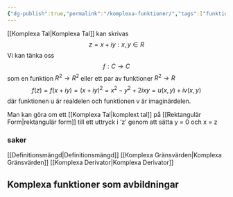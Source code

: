 ```yaml
---
{"dg-publish":true,"permalink":"/komplexa-funktioner/","tags":["funktionsteori"]}
---
```


[[Komplexa Tal\|Komplexa Tal]] kan skrivas 
$$z = x + iy: x,y \in R$$
Vi kan tänka oss 
$$f: C → C$$
som en funktion $R^2 → R^2$ eller ett par av funktioner $R^{2} → R$ 
$$f(z) = f(x+iy) = (x+iy)^2 = x^2-y^2 + 2ixy = u(x,y) + iv(x,y)$$
där funktionen u är realdelen och funktionen v är imaginärdelen.

Man kan göra om ett [[Komplexa Tal\|komplext tal]] på [[Rektangulär Form\|rektangulär form]] till ett uttryck i ‘z’ genom att sätta y = 0 och x = z

### saker
[[Definitionsmängd\|Definitionsmängd]]
[[Komplexa Gränsvärden\|Komplexa Gränsvärden]] 
[[Komplexa Derivator\|Komplexa Derivator]]

## Komplexa funktioner som avbildningar
